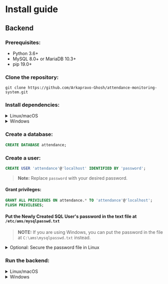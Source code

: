 # Install guide
## Backend
### Prerequisites:
- Python 3.6+
- MySQL 8.0+ or MariaDB 10.3+
- pip 19.0+
### Clone the repository:
```
git clone https://github.com/Arkapravo-Ghosh/attendance-monitoring-system.git
```
### Install dependencies:
<details>
<summary>Linux/macOS</summary>

```bash
pip3 install -r requirements.txt
```
</details>
<details>
<summary>Windows</summary>

```powershell
py -m pip install -r requirements.txt
```
</details>

### Create a database:
```sql
CREATE DATABASE attendance;
```
### Create a user:
```sql
CREATE USER 'attendance'@'localhost' IDENTIFIED BY 'password';
```
> **Note:** Replace `password` with your desired password.
#### Grant privileges:
```sql
GRANT ALL PRIVILEGES ON attendance.* TO 'attendance'@'localhost';
FLUSH PRIVILEGES;
```
#### Put the Newly Created SQL User's password in the text file at `/etc/ams/mysqlpasswd.txt`
> **NOTE:** If you are using Windows, you can put the password in the file at `C:\ams\mysqlpasswd.txt` instead.
<details>
<summary>Optional: Secure the password file in Linux</summary>

```bash
sudo groupadd ams
sudo usermod -aG ams $USER
sudo chown root:ams /etc/ams/mysqlpasswd.txt
sudo chmod 640 /etc/ams/mysqlpasswd.txt
newgrp ams
```
> **NOTE:** Re-login to apply the changes user-wide.
</details>

### Run the backend:
<details>
<summary>Linux/macOS</summary>

```bash
python3 ./src/server/backend.py -h
```
</details>
<details>
<summary>Windows</summary>

```powershell
py .\src\server\backend.py -h
```
</details>
